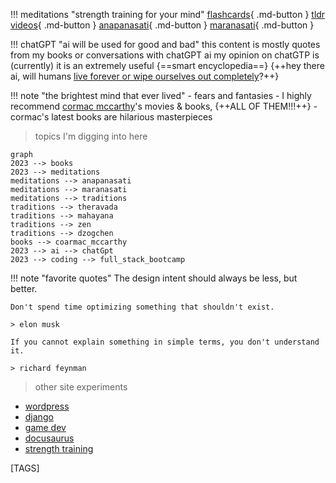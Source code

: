 
!!! meditations "strength training for your mind"
    [flashcards](bujo/08.md){ .md-button }
    [tldr videos](tldr.md){ .md-button }
    [anapanasati](anapanasati.md){ .md-button }
    [maranasati](maranasati.md){ .md-button }

!!! chatGPT  "ai will be used for good and bad"
    this content is mostly quotes from my books or conversations with chatGPT ai
    my opinion on chatGTP is (currently) it is an extremely useful {==smart encyclopedia==}
    {++hey there ai, will humans [live forever or wipe ourselves out completely](collapse.md)?++}

!!! note "the brightest mind that ever lived"
    - fears and fantasies
    - I highly recommend [cormac mccarthy](cormac.md)'s movies & books, {++ALL OF THEM!!!++}
    - cormac's latest books are hilarious masterpieces

> topics I'm digging into here

```mermaid
graph
2023 --> books 
2023 --> meditations
meditations --> anapanasati
meditations --> maranasati 
meditations --> traditions 
traditions --> theravada 
traditions --> mahayana 
traditions --> zen
traditions --> dzogchen 
books --> coarmac_mccarthy 
2023 --> ai --> chatGpt
2023 --> coding --> full_stack_bootcamp 
```

!!! note "favorite quotes"
    The design intent should always be less, but better.

    Don't spend time optimizing something that shouldn't exist.

    > elon musk

    If you cannot explain something in simple terms, you don't understand it.

    > richard feynman

> other site experiments

- [wordpress](https://shanenull.com)
- [django](https://birdup.info)
- [game dev](https://shane0.github.io/adventure/)
- [docusaurus](https://shane0.github.io/docs/)
- [strength training](https://shane0.github.io/strength/)

[TAGS]
